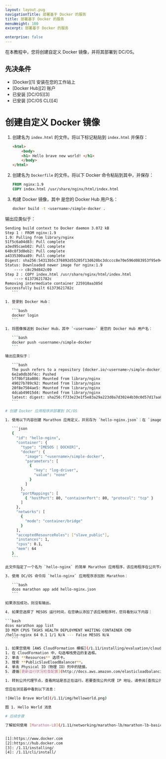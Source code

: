 ```yaml
---
layout: layout.pug
navigationTitle: 部署基于 Docker 的服务
title: 部署基于 Docker 的服务
menuWeight: 100
excerpt: 部署基于 Docker 的服务

enterprise: false
---
```



在本教程中，您将创建自定义 Docker 镜像，并将其部署到 DC/OS。

## 先决条件

* [Docker][1] 安装在您的工作站上
* [Docker Hub][2] 账户
* 已安装 [DC/OS][3]
* 已安装 [DC/OS CLI][4]

# 创建自定义 Docker 镜像

1. 创建名为 `index.html` 的文件。将以下标记粘贴到 `index.html` 并保存：

    ```html
    <html>
        <body>
        <h1> Hello brave new world! </h1>
        </body>
    </html>
    ```

1. 创建名为 `Dockerfile` 的文件。将以下 Docker 命令粘贴到其中，并保存：

    ```dockerfile
    FROM nginx:1.9
    COPY index.html /usr/share/nginx/html/index.html
    ```

1. 构建 Docker 镜像，其中 <username><username>是您的 Docker Hub 用户名：

    ```bash
    docker build -t <username>/simple-docker .
    ```

 输出应类似于：

 ```bash
 Sending build context to Docker daemon 3.072 kB
 Step 1 : FROM nginx:1.9
 1.9: Pulling from library/nginx
 51f5c6a04d83: Pull complete
 a3ed95caeb02: Pull complete
 640c8f3d0eb2: Pull complete
 a4335300aa89: Pull complete
 Digest: sha256:54313b5c376892d55205f13d620bc3dcccc8e70e596d083953f95e94f071f6db
 Status: Downloaded newer image for nginx:1.9
     ---> c8c29d842c09
 Step 2 : COPY index.html /usr/share/nginx/html/index.html
     ---> 61373621782c
 Removing intermediate container 225910aa385d
 Successfully built 61373621782c
    ```

1. 登录到 Docker Hub：

    ```bash
    docker login
    ```

1. 将图像推送到 Docker Hub，其中 `<username>` 是您的 Docker Hub 用户名：

    ```bash
    docker push <username>/simple-docker
    ```

 输出应类似于：

    ```bash
    The push refers to a repository [docker.io/<username>/simple-docker]
    6e2a0db36f4c: Pushed
    5f70bf18a086: Mounted from library/nginx
    49027b789c92: Mounted from library/nginx
    20f8e7504ae5: Mounted from library/nginx
    4dcab49015d4: Mounted from library/nginx
    latest: digest: sha256:f733e23e1f5e83a29a223d0a7d30244b30c0d57d17aa0421d962019545d69c17 size: 2185
    ```

# 创建 Docker 应用程序并部署到 DC/OS

1. 使用以下内容创建 Marathon 应用定义，并另存为 `hello-nginx.json`：在 `image` 字段，替换 `<username>在` with your Docker Hub username. In the `type` field, specify `字段中，按您需要的 [containerizer runtime](/1.11/deploying-services/containerizers/) 指定 MESOS` or ` 或 DOCKER。

    ```json
    {
      "id": "hello-nginx",
      "container": {
        "type": "[MESOS | DOCKER]",
        "docker": {
          "image": "<username>/simple-docker",
          "parameters": [
            {
              "key": "log-driver",
              "value": "none"
            }
          ]
        },
        "portMappings": [
          { "hostPort": 80, "containerPort": 80, "protocol": "tcp" }
        ]
      },
      "networks": [
        {
          "mode": "container/bridge"
        }
      ],
      "acceptedResourceRoles": ["slave_public"],
      "instances": 1,
      "cpus": 0.1,
      "mem": 64
    }
    ```

 此文件指定了一个名为 `hello-nginx` 的简单 Marathon 应用程序，该应用程序在公共节点上运行自身的一个实例。

3. 使用 DC/OS 命令将 `hello-nginx` 应用程序添加到 Marathon：

    ```bash
    dcos marathon app add hello-nginx.json
    ```

 如果添加成功，则没有输出。

4. 如果您选择了 MESOS 运行时间，在您确认添加了该应用程序时，您将看到以下内容：

 ```bash
 dcos marathon app list
 ID MEM CPUS TASKS HEALTH DEPLOYMENT WAITING CONTAINER CMD
 /hello-nginx 64 0.1 1/1 N/A --- False MESOS N/A
    ```

1. 如果您使用 [AWS CloudFormation 模板](/1.11/installing/evaluation/cloud-installation/aws/) 将应用程序公开到应用定义中指定的端口（例如，端口 80），则必须在公共 ELB 上重新设置运行状况检查。
 1. 在 CloudFormation 中，勾选堆栈旁边的复选框。
 2. 单击 **Resources** 选项卡。
 3. 搜索 **PublicSlavEloadBalancer**。
 4. 单击 Physical ID（物理 ID）列中的链接。
 5. 遵循[更新运行状况检查配置](http://docs.aws.amazon.com/elasticloadbalancing/latest/classic/elb-healthchecks.html#update-health-check-config)中的说明。

1. 转到公共代理节点，查看网站是否正在运行。若要查找公共代理 IP 地址，请参阅[查找公共代理 IP](/1.11/administering-clusters/locate-public-agent/)。

 您应在浏览器中看到以下消息：

 ![Hello Brave World](/1.11/img/helloworld.png)

 图 1. Hello World 消息 

# 后续步骤

了解如何使用 [Marathon-LB](/1.11/networking/marathon-lb/marathon-lb-basic-tutorial/) 在公共节点上对应用程序进行负载均衡。


 [1]:https://www.docker.com
 [2]:https://hub.docker.com
 [3]: /1.11/installing/
 [4]: /1.11/cli/install/
